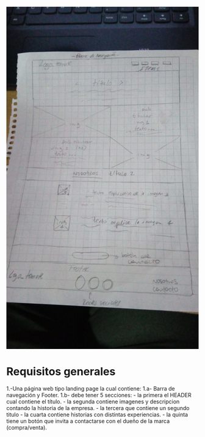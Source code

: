 
![](imagenes/maqueta.jpg)

# Requisitos generales
1.-Una página web tipo landing page la cual contiene:
1.a- Barra de navegación y Footer.
1.b- debe tener 5 secciones:
	- la primera el HEADER cual contiene el título.
	- la segunda contiene imagenes y descripcion contando la historia de la empresa.
	- la tercera que contiene un segundo titulo
	- la cuarta contiene historias con distintas experiencias.
	- la quinta tiene un botón que invita a contactarse con el dueño de la marca (compra/venta).
	


